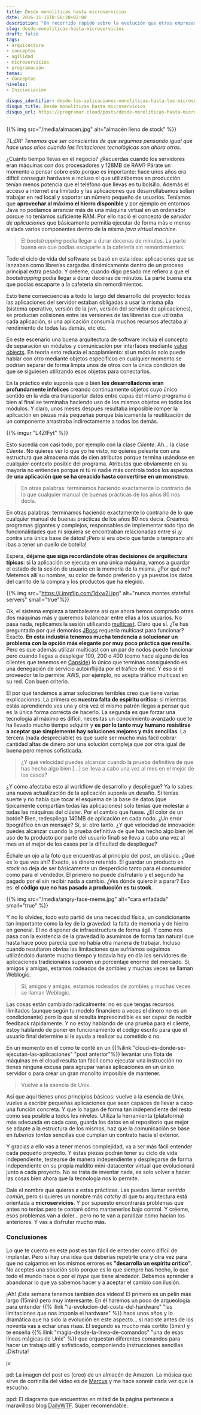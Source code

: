 ```yaml
---
title: Desde monolíticas hasta microservicios
date: 2016-11-11T8:50:20+02:00
description: "Un recorrido rápido sobre la evolución que otras empresas han hecho (y que tú también harás) hacia microservicios."
slug: desde-monoliticas-hasta-microservicios
draft: false
tags:
- arquitectura
- conceptos
- agilidad
- microservicios
- programación
temas:
- Conceptos
niveles:
- Iniciaciación

disqus_identifier: desde-las-aplicaciones-monoliticas-hasta-los-microservicios
disqus_title: Desde monolíticas hasta microservicios
disqus_url: https://programar.cloud/posts/desde-monoliticas-hasta-microservicios
---
```


{{% img src="/media/almacen.jpg" alt="almacén lleno de stock" %}}


*TL;DR: Tenemos que ser conscientes de que seguimos pensando igual que hace unos años cuando las limitaciones tecnológicas son ahora otras.*

¿Cuánto tiempo llevas en el negocio? ¿Recuerdas cuando los servidores eran máquinas con dos procesadores y 128MB de RAM? Párate un momento a pensar sobre esto porque es importante: hace unos años era difícil conseguir hardware e incluso el que utilizábamos en producción tenían menos potencia que el teléfono que llevas en tu bolsillo. Además el acceso a internet era limitado y las aplicaciones que desarrollábamos solían trabajar en red local y soportar un número pequeño de usuarios. Teníamos que **aprovechar al máximo el hierro disponible** y por ejemplo en entornos Java no podíamos arrancar más de una máquina virtual en un ordenador porque no teníamos suficiente RAM. Por ello nació el concepto de *servidor de aplicaciones* que básicamente  permitía ejecutar de forma más o menos aislada varios componentes dentro de la misma *java virtual machine*.<!--more-->

> El *bootstrapping* podía llegar a durar decenas de minutos. La parte buena era que podías escaparte a la cafetería sin remordimientos.

Todo el ciclo de vida del software se basó en esta idea: aplicaciones que se lanzaban como librerías cargadas dinámicamente dentro de un proceso principal extra pesado. Y créeme, cuando digo pesado me refiero a que el *bootstrapping* podía llegar a durar decenas de minutos. La parte buena era que podías escaparte a la cafetería sin remordimientos.

Esto tiene consecuencias a todo lo largo del desarrollo del proyecto: todas las aplicaciones del servidor estaban obligadas a usar la misma pila (sistema operativo, versión de la jvm, versión del servidor de aplicaciones), se producían colisiones entre las versiones de las librerías que utilizaba cada aplicación, si una aplicación consumía muchos recursos afectaba al rendimiento de todas las demás, etc etc.

En este escenario una buena arquitectura de software incluía el concepto de separación en módulos y comunicación por interfaces mediante [value objects](https://en.wikipedia.org/wiki/Value_object). En teoría esto reducía el acoplamiento: si un módulo solo puede hablar con otro mediante objetos específicos en cualquier momento se podrían separar de forma limpia unos de otros con la única condición de que se siguiesen utilizando esos objetos para conectarlos. 

En la práctico esto suponía que o bien **los desarrolladores eran profundamente infelices** creando continuamente objetos cuyo único sentido en la vida era transportar datos entre capas del mismo programa o bien al final se terminaba haciendo uso de los mismos objetos en todos los módulos. Y claro, unos meses después resultaba imposible romper la aplicación en piezas más pequeñas porque básicamente la reutilización de un componente arrastraba indirectamente a todos los demás. 

{{% imgur "L4ZfFyt" %}}

Esto sucedía con casi todo, por ejemplo con la clase *Cliente*. Ah... la clase *Cliente*. No quieres ver lo que yo he visto, no quieres pelearte con una estructura que almacena más de cien atributos porque termina usándose en cualquier contexto posible del programa. Atributos que obviamente en su mayoría no entiendes porque ni tú ni nadie más controla todos los aspectos de **una aplicación que se ha creacido hasta convertirse en un monstruo**. 

> En otras palabras: terminamos haciendo exactamente lo contrario de lo que cualquier manual de buenas prácticas de los años 80 nos decía.

En otras palabras: terminamos haciendo exactamente lo contrario de lo que cualquier manual de buenas prácticas de los años 80 nos decía. Creamos programas gigantes y complejos, responsables de implementar todo tipo de funcionalidades que ni siquiera se encontraban relacionadas entre sí ¡y contra una única base de datos! ¡Pero si era obvio que tarde o temprano ahí ibas a tener un cuello de botella! 

Espera, **déjame que siga recordándote otras decisiones de arquitectura típicas**: si la aplicación se ejecuta en una única máquina, vamos a guardar el estado de la sesión de usuario en la memoria de la misma. ¿Por qué no? Metemos allí su nombre, su color de fondo preferido y ya puestos los datos del carrito de la compra y los productos que ha elegido. 

{{% img src="https://i.imgflip.com/1dxw2i.jpg" alt="nunca montes stateful servers" small="true"%}}

Ok, el sistema empieza a tambalearse así que ahora hemos comprado otras dos máquinas más y queremos balancear entre ellas a los usuarios. No pasa nada, replicamos la sesión utilizando [multicast](todo). Claro que sí. ¿Te has preguntado por qué demonios [JBoss](todo) requería multicast para funcionar? Exacto. **En esta industria tenemos mucha tendencia a solucionar un problema con la opción más elegante por muy poco práctica que resulte**. Pero es que además utilizar multicast con un par de nodos puede funcionar pero cuando llegas a desplegar 100, 200 o 400 (como hace alguno de los clientes que tenemos en [Capside](http://www.capside.com)) lo único que terminas consiguiendo es una denegación de servicio autoinflijida por el tráfico de red. Y eso si el proveedor te lo permite: AWS, por ejemplo, no acepta tráfico multicast en su red. Con buen criterio.

El por qué tendemos a amar soluciones terribles creo que tiene varias explicaciones. La primera es **nuestra falta de espíritu crítico**: si mientras estás aprendiendo ves una y otra vez el mismo patrón llegas a pensar que es la única forma correcta de hacerlo. La segunda es que forzar una tecnología al máximo es difícil, necesitas un conocimiento avanzado que te ha llevado mucho tiempo adquirir y **es por lo tanto muy humano resistirse a aceptar que simplemente hay soluciones mejores y más sencillas**. La tercera (nada despreciable) es que suele ser mucho más fácil cobrar cantidad altas de dinero por una solución compleja que por otra igual de buena pero menos sofisticada. 

>¿Y qué velocidad puedes alcanzar cuando la prueba definitiva de que has hecho algo bien [...] se lleva a cabo una vez al mes en el mejor de los casos?

¿Y cómo afectaba esto al workflow de desarrollo y despliegue? Ya lo sabes: una nueva actualización de la aplicación suponía un desafío. Si tenías suerte y no había que tocar el esquema de la base de datos (que típicamente compartían todas las aplicaciones) solo tenías que molestar a todas las máquinas del clúster. Por el cambio que fuese. ¿El color de un botón? Bien, redespliega 140MB de aplicación en cada nodo. ¿Un error tipográfico en un mensaje? Sí, sí: otro tanto. ¿Y qué velocidad de innovación puedes alcanzar cuando la prueba definitiva de que has hecho algo bien (el uso de tu producto por parte del usuario final) se lleva a cabo una vez al mes en el mejor de los casos por la dificultad de despliegue?

Échale un ojo a la foto que encuentras al principio del post, un clásico. ¿Qué es lo que ves ahí? Exacto, es dinero retenido. El guardar un producto en *stock* no deja de ser básicamente un desperdicio tanto para el consumidor como para el vendedor. El primero no puede disfrutarlo y el segundo ha pagado por él sin recibir nada a cambio. ¿Ves dónde quiero ir a parar? Eso es: **el código que no has pasado a producción es tu stock**.

{{% img src="/media/angry-face-meme.jpg" alt="cara enfadada" small="true" %}}

Y no lo olvides, todo esto partió de una necesidad física, un condicionante tan importante como la ley de la gravedad: la falta de memoria y de hierro en general. El no disponer de infraestructura de forma ágil. Y como nos pasa con la existencia de la gravedad lo asumimos de forma tan natural que hasta hace poco parecía que no había otra manera de trabajar. Incluso cuando resultaron obvias las limitaciones que sufríamos seguimos utilizándolo durante mucho tiempo y todavía hoy en día los servidores de aplicaciones tradicionales suponen un porcentaje enorme del mercado. Sí, amigos y amigas, estamos rodeados de zombies y muchas veces se llaman Weblogic.

>Sí, amigos y amigas, estamos rodeados de zombies y muchas veces se llaman Weblogic.

Las cosas están cambiado radicalmente: no es que tengas recursos ilimitados (aunque según tu modelo financiero a veces el dinero no es un condicionante) pero lo que sí resulta imprescindible es ser capaz de recibir feedback rápidamente. Y no estoy hablando de una prueba para el cliente, estoy hablando de poner en funcionamiento el código escrito para que el usuario final determine si le ayuda a realizar su cometido o no. 

En un momento en el como te conté en un {{%ilink "cloud-es-donde-se-ejecutan-las-aplicaciones" "post anterior"%}} levantar una flota de máquinas en el cloud resulta tan fácil como ejecutar una instrucción no tienes ninguna excusa para agrupar varias aplicaciones en un único servidor o para crear un gran monolito imposible de mantener.

> Vuelve a la esencia de Unix.

Así que aquí tienes unos principios básicos: vuelve a la esencia de Unix, vuelve a escribir pequeñas aplicaciones que sean capaces de llevar a cabo una función concreta. Y que lo hagan de forma tan independiente del resto como sea posible a todos los niveles. Utiliza la herramienta (plataforma) más adecuada en cada caso, guarda los datos en el repositorio que mejor se adapte a la estructura de los mismos, haz que la comunicación se base en *tuberías tontas* sencillas que cumplan un contrato hacia el exterior. 

Y gracias a ello vas a tener menos complejidad, va a ser más fácil entender cada pequeño proyecto. Y estas piezas podrán tener su ciclo de vida independiente, testearse de manera independiente y desplegarse de forma independiente en su propia maldito mini-datacenter virtual que evolucionará junto a cada proyecto. No se trata de inventar nada, es solo volver a hacer las cosas bien ahora que la tecnología nos lo permite.

Dale el nombre que quieras a estas prácticas. Las puedes llamar *sentido común*, pero si quieres un nombre más *catchy* di que tu arquitectura está orientada a **microservicios**. Y por supuesto encontrarás problemas que antes no tenías pero te contaré cómo mantenerlos bajo control. Y créeme, esos problemas van a doler... pero no te van a paralizar como hacían los anteriores. Y vas a disfrutar mucho más.

### Conclusiones

Lo que te cuento en este post es tan fácil de entender como difícil de implantar. Pero si hay una idea que deberías repetirte una y otra vez para que no caigamos en los mismos errores es **"desarrolla un espíritu crítico"**. No aceptes una solución solo porque es lo que siempre has hecho, lo que todo el mundo hace o por el *hype* que tiene alrededor. Debemos aprender a abandonar lo que ya sabemos hacer y a aceptar el cambio con ilusión.

¡Ah! ¡Esta semana tenemos también dos vídeos! El primero es un pelín más largo (15min) pero muy interesante. En él haremos un poco de arqueología para entender {{% ilink "la-evolucion-del-coste-del-hardware" "las limitaciones que nos imponía el hardware" %}} hace unos años y lo dramática que ha sido la evolución en este aspecto... si naciste antes de los noventa vas a echar unas risas. El segundo es mucho más cortito (5min) y te enseña {{% ilink "magia-desde-la-linea-de-comandos" "una de esas líneas mágicas de Unix" %}} que orquestan diferentes comandos para hacer un trabajo útil y sofisticado, componiendo instrucciones sencillas ¡Disfruta!


jv

pd: La imagen del post es (creo) de un almacén de Amazon. La música que sirve de cortinilla del vídeo es de [Marcus](https://soundcloud.com/musicbymarcus/promo-music-inspiational) y me hace sonreír cada vez que la escucho.

ppd: El diagrama que encuentras en mitad de la página pertenece a maravilloso blog [DailyWTF](http://thedailywtf.com/articles/Labview-Spaghetti). Súper recomendable.








